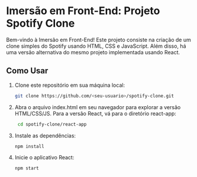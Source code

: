 # Imersão em Front-End: Projeto Spotify Clone

Bem-vindo à Imersão em Front-End! Este projeto consiste na criação de um clone simples do Spotify usando HTML, CSS e JavaScript. Além disso, há uma versão alternativa do mesmo projeto implementada usando React.

## Como Usar

1. Clone este repositório em sua máquina local:

   ```bash
   git clone https://github.com/<seu-usuario>/spotify-clone.git
   
2. Abra o arquivo index.html em seu navegador para explorar a versão HTML/CSS/JS.
Para a versão React, vá para o diretório react-app:
   ```bash
    cd spotify-clone/react-app

3. Instale as dependências:
      ```bash
   npm install

4. Inicie o aplicativo React:
    ```bash
    npm start   



